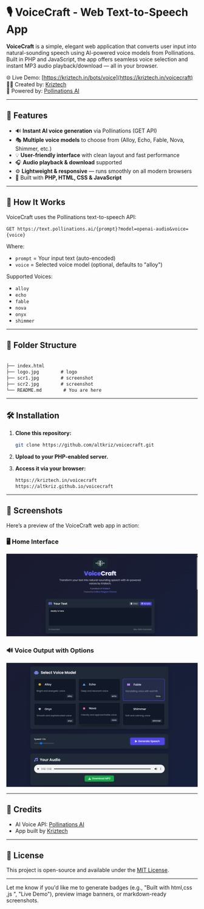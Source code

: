 # 🎙️ VoiceCraft - Web Text-to-Speech App

**VoiceCraft** is a simple, elegant web application that converts user input into natural-sounding speech using AI-powered voice models from Pollinations. Built in PHP and JavaScript, the app offers seamless voice selection and instant MP3 audio playback/download — all in your browser.

🌐 Live Demo: [https://kriztech.in/bots/voice](https://kriztech.in/voicecraft)  
👨‍💻 Created by: [Kriztech](https://kriztech.in)  
🤖 Powered by: [Pollinations AI](https://pollinations.ai)

---

## 🚀 Features

- 🔊 **Instant AI voice generation** via Pollinations (GET API)
- 🎭 **Multiple voice models** to choose from (Alloy, Echo, Fable, Nova, Shimmer, etc.)
- 💡 **User-friendly interface** with clean layout and fast performance
- 🎧 **Audio playback & download** supported
- ⚙️ **Lightweight & responsive** — runs smoothly on all modern browsers
- 💬 Built with **PHP, HTML, CSS & JavaScript**

---

## 🧪 How It Works

VoiceCraft uses the Pollinations text-to-speech API:
```
GET https://text.pollinations.ai/{prompt}?model=openai-audio&voice={voice}
```

Where:
- `prompt` = Your input text (auto-encoded)
- `voice` = Selected voice model (optional, defaults to "alloy")

Supported Voices:
- `alloy`
- `echo`
- `fable`
- `nova`
- `onyx`
- `shimmer`

---

## 📂 Folder Structure

```

├── index.html
├── logo.jpg        # logo
├── scr1.jpg        # screenshot
├── scr2.jpg        # screenshot
└── README.md        # You are here
```

---

## 🛠️ Installation

1. **Clone this repository:**
   ```bash
   git clone https://github.com/altkriz/voicecraft.git
   ```

2. **Upload to your PHP-enabled server.**

3. **Access it via your browser:**
   ```
   https://kriztech.in/voicecraft
   https://altkriz.github.io/voicecraft
   ```

---

## 📸 Screenshots

Here’s a preview of the VoiceCraft web app in action:

### 🖥️ Home Interface
![Home Interface](./scr1.png)

### 🔊 Voice Output with Options
![Voice Output](./scr2.png)

---

## 🤝 Credits

- AI Voice API: [Pollinations AI](https://pollinations.ai)
- App built by [Kriztech](https://kriztech.in)

---

## 📄 License

This project is open-source and available under the [MIT License](LICENSE).


---

Let me know if you'd like me to generate badges (e.g., "Built with html,css ,js ", "Live Demo"), preview image banners, or markdown-ready screenshots.
